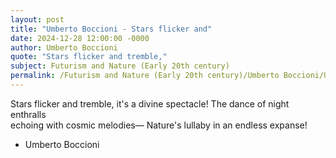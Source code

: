 ```yaml
---
layout: post
title: "Umberto Boccioni - Stars flicker and"
date: 2024-12-28 12:00:00 -0000
author: Umberto Boccioni
quote: "Stars flicker and tremble,"
subject: Futurism and Nature (Early 20th century)
permalink: /Futurism and Nature (Early 20th century)/Umberto Boccioni/Umberto Boccioni - Stars flicker and
---
```


Stars flicker and tremble,
it's a divine spectacle!
The dance of night enthralls  
echoing with cosmic melodies—
Nature's lullaby
in an endless expanse!

- Umberto Boccioni
